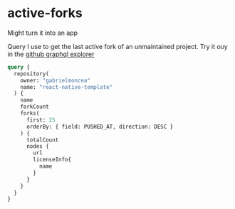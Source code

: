 # active-forks
Might turn it into an app

Query I use to get the last active fork of an unmaintained project.
Try it ouy in the [github graphql explorer](https://docs.github.com/en/graphql/overview/explorer)


```graphql
query { 
  repository(
    owner: "gabrielmoncea"
    name: "react-native-template"
  ) {
    name
    forkCount
    forks(
      first: 25
      orderBy: { field: PUSHED_AT, direction: DESC }
    ) {
      totalCount
      nodes {
        url
        licenseInfo{
          name
        }
      }
    }
  }
}
```

